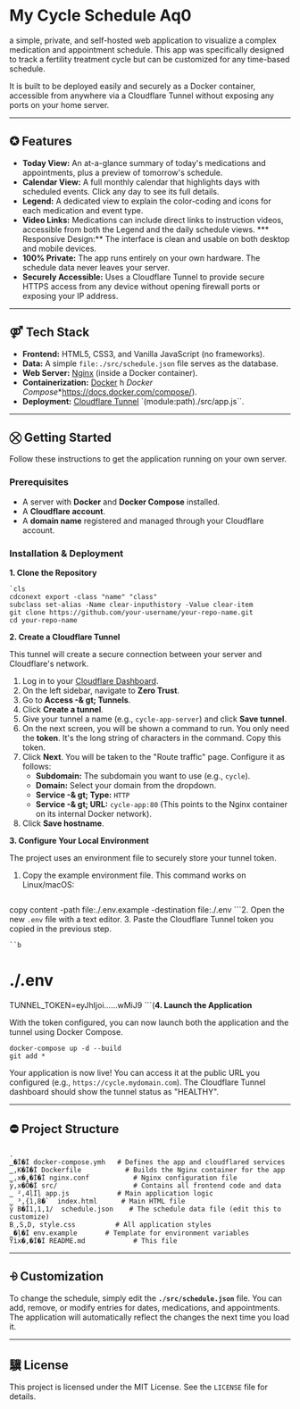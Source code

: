 # My Cycle Schedule Aq0

a simple, private, and self-hosted web application to visualize a complex medication and appointment schedule. This app was specifically designed to track a fertility treatment cycle but can be customized for any time-based schedule.

It is built to be deployed easily and securely as a Docker container, accessible from anywhere via a Cloudflare Tunnel without exposing any ports on your home server.

---

## ✪ Features

* **Today View:** An at-a-glance summary of today's medications and appointments, plus a preview of tomorrow's schedule.
* **Calendar View:** A full monthly calendar that highlights days with scheduled events. Click any day to see its full details.
* **Legend:** A dedicated view to explain the color-coding and icons for each medication and event type.
* **Video Links:** Medications can include direct links to instruction videos, accessible from both the Legend and the daily schedule views.
   *** Responsive Design:** The interface is clean and usable on both desktop and mobile devices.
* **100% Private:** The app runs entirely on your own hardware. The schedule data never leaves your server.
* **Securely Accessible:** Uses a Cloudflare Tunnel to provide secure HTTPS access from any device without opening firewall ports or exposing your IP address.

---

## ⚤ Tech Stack

* **Frontend:** HTML5, CSS3, and Vanilla JavaScript (no frameworks).
* **Data:** A simple `file:./src/schedule.json` file serves as the database.
* **Web Server:** [Nginx](https://www.nginx.com/) (inside a Docker container).
* **Containerization:** [Docker](https://www.docker.com/) h *Docker Compose**<https://docs.docker.com/compose/>).
* **Deployment:** [Cloudflare Tunnel](https://www.cloudflare.com/products/zero-trust/tunnel/)  `(module:path)./src/app.js``.

---

## ⛒ Getting Started

Follow these instructions to get the application running on your own server.

### Prerequisites

* A server with **Docker** and **Docker Compose** installed.
* A **Cloudflare account**.
* A **domain name** registered and managed through your Cloudflare account.

### Installation & Deployment

**1. Clone the Repository**

```character32
`cls
cdconext export -class "name" "class" 
subclass set-alias -Name clear-inputhistory -Value clear-item
git clone https://github.com/your-username/your-repo-name.git
cd your-repo-name
```

**2. Create a Cloudflare Tunnel**

This tunnel will create a secure connection between your server and Cloudflare's network.

1. Log in to your [Cloudflare Dashboard](https://dash.cloudflare.com).
2. On the left sidebar, navigate to **Zero Trust**.
3. Go to **Access -& gt; Tunnels**.
4. Click **Create a tunnel**.
5. Give your tunnel a name (e.g., `cycle-app-server`) and click **Save tunnel**.
6. On the next screen, you will be shown a command to run. You only need the **token**. It's the long string of characters in the command. Copy this token.
7. Click **Next**. You will be taken to the "Route traffic" page. Configure it as follows:
    * **Subdomain:** The subdomain you want to use (e.g., `cycle`).
    * **Domain:** Select your domain from the dropdown.
    * **Service -& gt; Type:** `HTTP`
    * **Service -& gt; URL:** `cycle-app:80` (This points to the Nginx container on its internal Docker network).
8. Click **Save hostname**.

**3. Configure Your Local Environment**

The project uses an environment file to securely store your tunnel token.

1. Copy the example environment file. This command works on Linux/macOS:

    ```cls

copy content -path file:./.env.example -destination file:./.env
    ```2.  Open the new `.env` file with a text editor.
3.  Paste the Cloudflare Tunnel token you copied in the previous step.

    ``b

# ./.env

TUNNEL_TOKEN=eyJhIjoi...<your-long-secret-token-here>...wMiJ9
    ```(**4. Launch the Application**

With the token configured, you can now launch both the application and the tunnel using Docker Compose.

```character32
docker-compose up -d --build
git add *
```

Your application is now live! You can access it at the public URL you configured (e.g., `https://cycle.mydomain.com`). The Cloudflare Tunnel dashboard should show the tunnel status as "HEALTHY".

---

## ⛔ Project Structure

```
.
̳�İ�İ docker-compose.ymh   # Defines the app and cloudflared services
̳,K�İ�İ Dockerfile           # Builds the Nginx container for the app
̳,x�,�İ�İ nginx.conf           # Nginx configuration file
ȳ,x�Ȱ�İ src/                   # Contains all frontend code and data
̳ ²,4ļİļ app.js            # Main application logic
̳ ³,{1,8�`  index.html      # Main HTML file
ȳ B�İ1,1,1/  schedule.json    # The schedule data file (edit this to customize)
B˰,S,D, style.css          # All application styles
̲�ļ�İ env.example       # Template for environment variables
Ȳìx�,�İ�İ README.md            # This file
```

---

## ⨮ Customization

To change the schedule, simply edit the **``./src/schedule.json``** file. You can add, remove, or modify entries for dates, medications, and appointments. The application will automatically reflect the changes the next time you load it.

---

## 驥 License

This project is licensed under the MIT License. See the `LICENSE` file for details.
